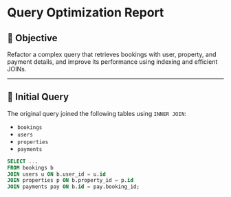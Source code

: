 # Query Optimization Report

## 🎯 Objective

Refactor a complex query that retrieves bookings with user, property, and payment details, and improve its performance using indexing and efficient JOINs.

---

## 🧪 Initial Query

The original query joined the following tables using `INNER JOIN`:

- `bookings`
- `users`
- `properties`
- `payments`

```sql
SELECT ...
FROM bookings b
JOIN users u ON b.user_id = u.id
JOIN properties p ON b.property_id = p.id
JOIN payments pay ON b.id = pay.booking_id;
